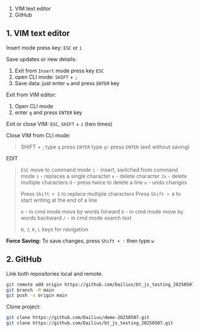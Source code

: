1. VIM text editor
2. GitHub

## 1. VIM text editor
Insert mode press key: `ESC` or `i`

Save updates or new details: 
1. Exit from `Insert` mode press key `ESC`
2. open CLI mode: `SHIFT` + `;`
3. Save data: just enter `w` and press `ENTER` key

Exit from VIM editor:  
1. Open CLI mode
2. enter `q` and press `ENTER` key

Exit or close VIM:
`ESC`, `SHIFT` + `z` (two times)

Close VIM from CLI mode:
> SHIFT + ;
> type `q` press `ENTER`
> type `q!` press `ENTER` (exit without saving)

EDIT
>`ESC` move to command mode
>`i` - insert, switched from command mode
>`s` - replaces a single character
>`x` - delete character
>`3x` - delete multiple characters
>`d` - press twice to delete a line
>`u` - undo changes
>
>Press `Shift + S` to replace multiple characters
>Press `Shift + A` to start writing at the end of a line
>
>`e` - in cmd mode move by words forward
>`b` - in cmd mode move by words backward
>`/` - in cmd mode search text
>
>`H`, `J`, `K`, `L` keys for navigation

**Force Saving:** To save changes, press `Shift + :` then type `w`

## 2. GitHub

Link both repositories local and remote.
```bash
git remote add origin https://github.com/Dailius/bt_js_testing_20250507.git
git branch -M main
git push -u origin main
```

Clone project: 
```bash
git clone https://github.com/Dailius/demo-20250507.git
git clone https://github.com/Dailius/bt_js_testing_20250507.git
```

